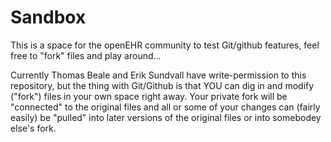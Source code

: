 Sandbox
=======

This is a space for the openEHR community to test Git/github features, feel free to "fork" files and play around...

Currently Thomas Beale and Erik Sundvall have write-permission to this repository, but the thing with Git/Github 
is that YOU can dig in and modify ("fork") files in your own space right away. Your private fork will be "connected"
to the original files and all or some of your changes can (fairly easily) be "pulled" into later versions of the 
original files or into somebodey else's fork.
